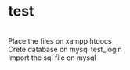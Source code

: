 # test
<br>
Place the files on xampp htdocs
<br>
Crete database on mysql test_login
<br>
Import the sql file on mysql
